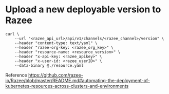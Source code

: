 # Upload a new deployable version to Razee

```
curl \
    --url "<razee_api_url>/api/v1/channels/<razee_channel>/version" \
    --header "content-type: text/yaml" \
    --header "razee-org-key: <razee_org_key>" \
    --header "resource-name: <resource_version>" \
    --header "x-api-key: <razee_apikey>" \
    --header "x-user-id: <razee_userID>" \
    --data-binary @./resource.yaml
```

Reference https://github.com/razee-io/Razee/blob/master/README.md#automating-the-deployment-of-kubernetes-resources-across-clusters-and-environments
